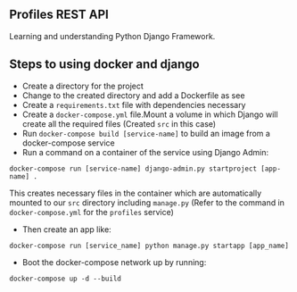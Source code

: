 ## Profiles REST API

Learning and understanding Python Django Framework.

## Steps to using docker and django
- Create a directory for the project
- Change to the created directory and add a Dockerfile as see
- Create a ```requirements.txt``` file with dependencies necessary
- Create a ```docker-compose.yml``` file.Mount a volume in which Django will create all the required files (Created ```src``` in this case)
- Run ```docker-compose build [service-name]``` to build an image from a docker-compose service
- Run a command on a container of the service using Django Admin:

```
docker-compose run [service-name] django-admin.py startproject [app-name] .
```
This creates necessary files in the container which are automatically mounted to our ``src`` directory including ```manage.py``` (Refer to the command in `docker-compose.yml` for the `profiles` service)

- Then create an app like:

```
docker-compose run [service_name] python manage.py startapp [app_name]
```

- Boot the docker-compose network up by running:

```
docker-compose up -d --build
```